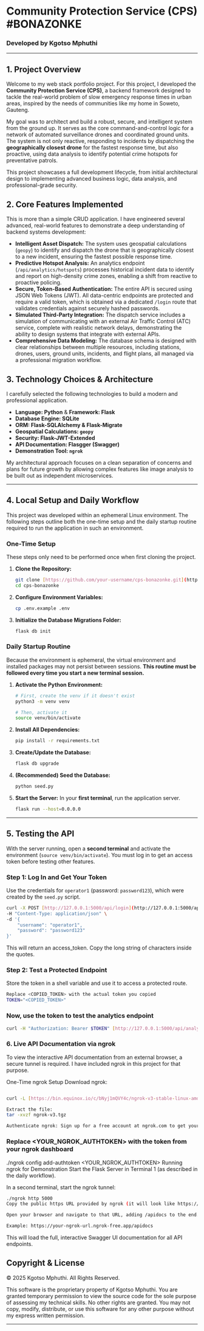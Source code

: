 # Community Protection Service (CPS) #BONAZONKE

### Developed by Kgotso Mphuthi

---

## 1. Project Overview

Welcome to my web stack portfolio project. For this project, I developed the **Community Protection Service (CPS)**, a backend framework designed to tackle the real-world problem of slow emergency response times in urban areas, inspired by the needs of communities like my home in Soweto, Gauteng.

My goal was to architect and build a robust, secure, and intelligent system from the ground up. It serves as the core command-and-control logic for a network of automated surveillance drones and coordinated ground units. The system is not only reactive, responding to incidents by dispatching the **geographically closest drone** for the fastest response time, but also proactive, using data analysis to identify potential crime hotspots for preventative patrols.

This project showcases a full development lifecycle, from initial architectural design to implementing advanced business logic, data analysis, and professional-grade security.

## 2. Core Features Implemented

This is more than a simple CRUD application. I have engineered several advanced, real-world features to demonstrate a deep understanding of backend systems development:

* **Intelligent Asset Dispatch:** The system uses geospatial calculations (`geopy`) to identify and dispatch the drone that is geographically closest to a new incident, ensuring the fastest possible response time.
* **Predictive Hotspot Analysis:** An analytics endpoint (`/api/analytics/hotspots`) processes historical incident data to identify and report on high-density crime zones, enabling a shift from reactive to proactive policing.
* **Secure, Token-Based Authentication:** The entire API is secured using JSON Web Tokens (JWT). All data-centric endpoints are protected and require a valid token, which is obtained via a dedicated `/login` route that validates credentials against securely hashed passwords.
* **Simulated Third-Party Integration:** The dispatch service includes a simulation of communicating with an external Air Traffic Control (ATC) service, complete with realistic network delays, demonstrating the ability to design systems that integrate with external APIs.
* **Comprehensive Data Modeling:** The database schema is designed with clear relationships between multiple resources, including stations, drones, users, ground units, incidents, and flight plans, all managed via a professional migration workflow.

## 3. Technology Choices & Architecture

I carefully selected the following technologies to build a modern and professional application.

* **Language: Python** & **Framework: Flask**
* **Database Engine: SQLite**
* **ORM: Flask-SQLAlchemy & Flask-Migrate**
* **Geospatial Calculations: `geopy`**
* **Security: Flask-JWT-Extended**
* **API Documentation: Flasgger (Swagger)**
* **Demonstration Tool: `ngrok`**

My architectural approach focuses on a clean separation of concerns and plans for future growth by allowing complex features like image analysis to be built out as independent microservices.

---

## 4. Local Setup and Daily Workflow

This project was developed within an ephemeral Linux environment. The following steps outline both the one-time setup and the daily startup routine required to run the application in such an environment.

### One-Time Setup

These steps only need to be performed once when first cloning the project.

1.  **Clone the Repository:**
    ```bash
    git clone [https://github.com/your-username/cps-bonazonke.git](https://github.com/your-username/cps-bonazonke.git)
    cd cps-bonazonke
    ```
2.  **Configure Environment Variables:**
    ```bash
    cp .env.example .env
    ```
3.  **Initialize the Database Migrations Folder:**
    ```bash
    flask db init
    ```

### Daily Startup Routine

Because the environment is ephemeral, the virtual environment and installed packages may not persist between sessions. **This routine must be followed every time you start a new terminal session.**

1.  **Activate the Python Environment:**
    ```bash
    # First, create the venv if it doesn't exist
    python3 -m venv venv

    # Then, activate it
    source venv/bin/activate
    ```
2.  **Install All Dependencies:**
    ```bash
    pip install -r requirements.txt
    ```
3.  **Create/Update the Database:**
    ```bash
    flask db upgrade
    ```
4.  **(Recommended) Seed the Database:**
    ```bash
    python seed.py
    ```
5.  **Start the Server:** In your **first terminal**, run the application server.
    ```bash
    flask run --host=0.0.0.0
    ```

---

## 5. Testing the API

With the server running, open a **second terminal** and activate the environment (`source venv/bin/activate`). You must log in to get an access token before testing other features.

### Step 1: Log In and Get Your Token

Use the credentials for `operator1` (password: `password123`), which were created by the `seed.py` script.

```bash
curl -X POST [http://127.0.0.1:5000/api/login](http://127.0.0.1:5000/api/login) \
-H "Content-Type: application/json" \
-d '{
    "username": "operator1",
    "password": "password123"
}'
```

This will return an access_token. Copy the long string of characters inside the quotes.

### Step 2: Test a Protected Endpoint

Store the token in a shell variable and use it to access a protected route.

```bash
Replace <COPIED_TOKEN> with the actual token you copied
TOKEN="<COPIED_TOKEN>"
```

### Now, use the token to test the analytics endpoint

```bash
curl -H "Authorization: Bearer $TOKEN" [http://127.0.0.1:5000/api/analytics/hotspots](http://127.0.0.1:5000/api/analytics/hotspots)
```

### 6. Live API Documentation via ngrok

To view the interactive API documentation from an external browser, a secure tunnel is required. I have included ngrok in this project for that purpose.

One-Time ngrok Setup
Download ngrok:

```bash

curl -L [https://bin.equinox.io/c/bNyj1mQVY4c/ngrok-v3-stable-linux-amd64.tgz](https://bin.equinox.io/c/bNyj1mQVY4c/ngrok-v3-stable-linux-amd64.tgz) --output ngrok-v3.tgz

Extract the file:
tar -xvzf ngrok-v3.tgz

Authenticate ngrok: Sign up for a free account at ngrok.com to get your authtoken.
```

### Replace <YOUR_NGROK_AUTHTOKEN> with the token from your ngrok dashboard

./ngrok config add-authtoken <YOUR_NGROK_AUTHTOKEN>
Running ngrok for Demonstration
Start the Flask Server in Terminal 1 (as described in the daily workflow).

In a second terminal, start the ngrok tunnel:

```bash
./ngrok http 5000
Copy the public https URL provided by ngrok (it will look like https://random-string.ngrok-free.app).

Open your browser and navigate to that URL, adding /apidocs to the end.

Example: https://your-ngrok-url.ngrok-free.app/apidocs
```
This will load the full, interactive Swagger UI documentation for all API endpoints.

## Copyright & License

© 2025 Kgotso Mphuthi. All Rights Reserved.

This software is the proprietary property of Kgotso Mphuthi. You are granted temporary permission to view the source code for the sole purpose of assessing my technical skills. No other rights are granted. You may not copy, modify, distribute, or use this software for any other purpose without my express written permission.

---
